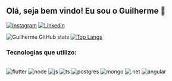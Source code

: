 ## Olá, seja bem vindo! Eu sou o Guilherme 👋

[![Instagram](https://img.shields.io/badge/Instagram-E4405F?style=for-the-badge&logo=instagram&logoColor=white)](https://www.instagram.com/gui1andre/)
[![Linkedin](https://img.shields.io/badge/LinkedIn-0077B5?style=for-the-badge&logo=linkedin&logoColor=white)](https://www.linkedin.com/in/guilherme-andre-de-souza-b21b63131/)

![Guilherme GitHub stats](https://github-readme-stats.vercel.app/api?username=gui1andre&count_private=true&show_icons=true&theme=tokyonight)
[![Top Langs](https://github-readme-stats.vercel.app/api/top-langs/?username=gui1andre&layout=compact&theme=tokyonight)](https://github.com/anuraghazra/github-readme-stats)

### Tecnologias que utilizo:

<div style="display: inline_block"></br>
<img alt="flutter" src="https://img.shields.io/badge/Flutter-02569B?style=for-the-badge&logo=flutter&logoColor=white">
<img alt="node" src="https://img.shields.io/badge/Node.js-43853D?style=for-the-badge&logo=node.js&logoColor=white">
<img alt="js" src="https://img.shields.io/badge/JavaScript-F7DF1E?style=for-the-badge&logo=javascript&logoColor=black">
<img alt="ts" src="https://img.shields.io/badge/TypeScript-007ACC?style=for-the-badge&logo=typescript&logoColor=white">
<img alt="postgres" src="https://img.shields.io/badge/PostgreSQL-316192?style=for-the-badge&logo=postgresql&logoColor=white">
<img alt="mongo" src="https://img.shields.io/badge/MongoDB-4EA94B?style=for-the-badge&logo=mongodb&logoColor=white">
<img alt=".net" src="https://img.shields.io/badge/.NET-5C2D91?style=for-the-badge&logo=.net&logoColor=white">
<img alt="angular" src="https://img.shields.io/badge/Angular-DD0031?style=for-the-badge&logo=angular&logoColor=white">

</div>
